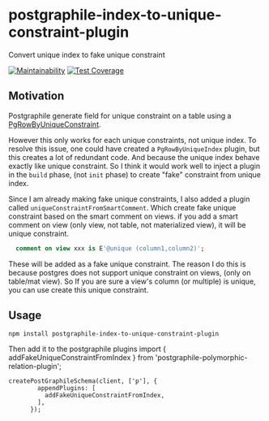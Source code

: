 # postgraphile-index-to-unique-constraint-plugin
 Convert unique index to fake unique constraint

[![Maintainability](https://api.codeclimate.com/v1/badges/77422efbcad7914cfde3/maintainability)](https://codeclimate.com/github/hansololai/postgraphile-index-to-unique-constraint-plugin/maintainability)
[![Test Coverage](https://api.codeclimate.com/v1/badges/77422efbcad7914cfde3/test_coverage)](https://codeclimate.com/github/hansololai/postgraphile-index-to-unique-constraint-plugin/test_coverage)


## Motivation
Postgraphile generate field for unique constraint on a table using a [PgRowByUniqueConstraint](https://github.com/graphile/graphile-engine/blob/v4/packages/graphile-build-pg/src/plugins/PgRowByUniqueConstraint.js).


However this only works for each unique constraints, not unique index. To resolve this issue, one could have created a `PgRowByUniqueIndex` plugin, but this creates a lot of redundant code. And because the unique index behave exactly like unique constraint. So I think it would work well to inject a plugin in the `build` phase, (not `init` phase) to create "fake" constraint from unique index. 

Since I am already making fake unique constraints, I also added a plugin called `uniqueConstraintFromSmartComment`. Which create fake unique constraint based on the smart comment on views. 
if you add a smart comment on view (only view, not table, not materialized view), it will be unique constraint. 
```sql
  comment on view xxx is E'@unique (column1,column2)';
```
These will be added as a fake unique constraint. The reason I do this is because postgres does not support unique constraint on views, (only on table/mat view). So If you are sure a view's column (or multiple) is unique, you can use create this unique constraint. 

## Usage
```
npm install postgraphile-index-to-unique-constraint-plugin
```

Then add it to the postgraphile plugins
import { addFakeUniqueConstraintFromIndex } from 'postgraphile-polymorphic-relation-plugin';
```
createPostGraphileSchema(client, ['p'], {
        appendPlugins: [
          addFakeUniqueConstraintFromIndex,
        ],
      });
```




